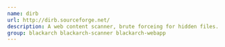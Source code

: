 ```yaml
---
name: dirb
url: http://dirb.sourceforge.net/
description: A web content scanner, brute forceing for hidden files.
group: blackarch blackarch-scanner blackarch-webapp
---
```

